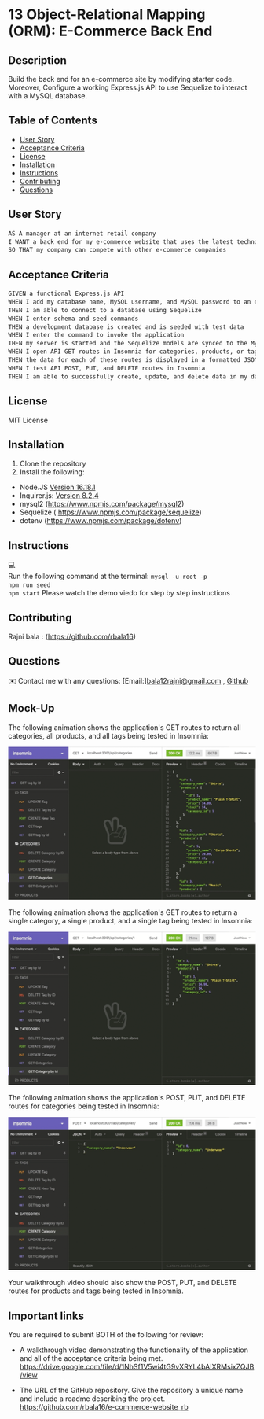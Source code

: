 # 13 Object-Relational Mapping (ORM): E-Commerce Back End

## Description

 Build the back end for an e-commerce site by modifying starter code. Moreover, Configure a working Express.js API to use Sequelize to interact with a MySQL database.

## Table of Contents

- [User Story](#user-story)
- [Acceptance Criteria](#acceptance-criteria)
- [License](#license)
- [Installation](#installation)
- [Instructions](#instructions)
- [Contributing](#contributing)
- [Questions](#questions)


## User Story

```md
AS A manager at an internet retail company
I WANT a back end for my e-commerce website that uses the latest technologies
SO THAT my company can compete with other e-commerce companies
```

## Acceptance Criteria

```md
GIVEN a functional Express.js API
WHEN I add my database name, MySQL username, and MySQL password to an environment variable file
THEN I am able to connect to a database using Sequelize
WHEN I enter schema and seed commands
THEN a development database is created and is seeded with test data
WHEN I enter the command to invoke the application
THEN my server is started and the Sequelize models are synced to the MySQL database
WHEN I open API GET routes in Insomnia for categories, products, or tags
THEN the data for each of these routes is displayed in a formatted JSON
WHEN I test API POST, PUT, and DELETE routes in Insomnia
THEN I am able to successfully create, update, and delete data in my database
```

## License 
MIT License

## Installation
1. Clone the repository
2. Install the following: 
- Node.JS [Version 16.18.1](https://nodejs.org/en/blog/release/v16.18.1/)
- Inquirer.js: [Version 8.2.4](https://www.npmjs.com/package/inquirer/v/8.2.4)
- mysql2 (https://www.npmjs.com/package/mysql2)
- Sequelize ( https://www.npmjs.com/package/sequelize)
- dotenv (https://www.npmjs.com/package/dotenv)

## Instructions
💻   
Run the following command at the terminal:
`mysql -u root -p` <br>
`npm run seed` <br>
`npm start`
Please watch the demo viedo for step by step instructions

## Contributing
Rajni bala : (https://github.com/rbala16)

## Questions
✉️ Contact me with any questions: [Email:]bala12rajni@gmail.com , [Github](https://github.com/rbala16)<br />

## Mock-Up

The following animation shows the application's GET routes to return all categories, all products, and all tags being tested in Insomnia:

![In Insomnia, the user tests “GET tags,” “GET Categories,” and “GET All Products.”.](./Assets/13-orm-homework-demo-01.gif)

The following animation shows the application's GET routes to return a single category, a single product, and a single tag being tested in Insomnia:

![In Insomnia, the user tests “GET tag by id,” “GET Category by ID,” and “GET One Product.”](./Assets/13-orm-homework-demo-02.gif)

The following animation shows the application's POST, PUT, and DELETE routes for categories being tested in Insomnia:

![In Insomnia, the user tests “DELETE Category by ID,” “CREATE Category,” and “UPDATE Category.”](./Assets/13-orm-homework-demo-03.gif)

Your walkthrough video should also show the POST, PUT, and DELETE routes for products and tags being tested in Insomnia.

## Important links

You are required to submit BOTH of the following for review:

* A walkthrough video demonstrating the functionality of the application and all of the acceptance criteria being met.<br>
https://drive.google.com/file/d/1NhSf1V5wi4tG9vXRYL4bAIXRMsixZQJB/view

* The URL of the GitHub repository. Give the repository a unique name and include a readme describing the project.
https://github.com/rbala16/e-commerce-website_rb

